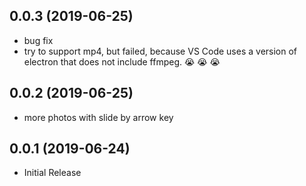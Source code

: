 
## 0.0.3 (2019-06-25)
* bug fix
* try to support mp4, but failed,  because VS Code uses a version of electron that does not include ffmpeg. :sob: :sob: :sob:

## 0.0.2 (2019-06-25)
* more photos with slide by arrow key

## 0.0.1 (2019-06-24)
* Initial Release

